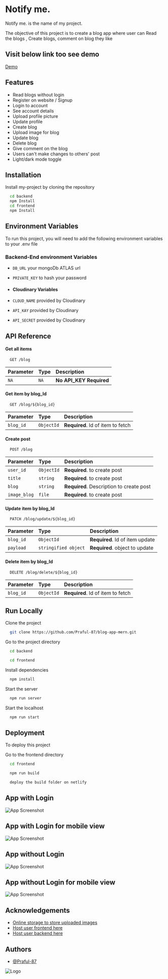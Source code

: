 
# Notify me.
Notify me. is the name of my project.

The objective of this project is to create a blog app where user can Read the blogs , Create blogs, comment on blog they like
## Visit below link too see demo

[Demo](https://github.com/Praful-87)


## Features

- Read blogs without login
- Register on website / Signup
- Login to account
- See account details
- Upload profile picture
- Update profile
- Create blog
- Upload image for blog
- Update blog
- Delete blog
- Give comment on the blog
- Users can't make changes to others' post
- Light/dark mode toggle


## Installation

Install my-project by cloning the repository

```bash
  cd backend
  npm Install
  cd frontend
  npm Install
```
    
## Environment Variables

To run this project, you will need to add the following environment variables to your .env file
### Backend-End environment Variables

- `DB_URL`   your mongoDb ATLAS url

- `PRIVATE_KEY` to hash your password

- #### Cloudinary Variables

- `CLOUD_NAME` provided by Cloudinary

- `API_KAY` provided by Cloudinary

- `API_SECRET` provided by Cloudinary


## API Reference

#### Get all items

```http
  GET /blog
```

| Parameter | Type     | Description                |
| :-------- | :------- | :------------------------- |
| `NA` | `NA` | **No API_KEY Required** |

#### Get item by blog_Id
```http
  GET /blog/${blog_id}
```
| Parameter | Type     | Description                       |
| :-------- | :------- | :-------------------------------- |
| `blog_id`      | `ObjectId` | **Required**. Id of item to fetch |

#### Create post 

```http
  POST /blog
```

| Parameter | Type     | Description                       |
| :-------- | :------- | :-------------------------------- |
| `user_id`      | `ObjectId` | **Required**. to create post|
| `title`      | `string` | **Required**. to create post |
| `blog`      | `string` | **Required**. Description to create post |
| `image_blog`      | `file` | **Required**. to create post |

#### Update item by blog_Id

```http
  PATCH /blog/update/${blog_id}
```

| Parameter | Type     | Description                       |
| :-------- | :------- | :-------------------------------- |
| `blog_id`      | `ObjectId` | **Required**. Id of item update|
| `payload`      | `stringified object` | **Required**. object to update|

#### Delete item by blog_Id
```http
  DELETE /blog/delete/${blog_id}
```
| Parameter | Type     | Description                       |
| :-------- | :------- | :-------------------------------- |
| `blog_id`      | `ObjectId` | **Required**. Id of item to fetch |

## Run Locally

Clone the project

```bash
  git clone https://github.com/Praful-87/blog-app-mern.git
```

Go to the project directory

```bash
  cd backend
```
```bash
  cd frontend
```

Install dependencies

```bash
  npm install
```

Start the server

```bash
  npm run server
```
Start the localhost

```bash
  npm run start
```


## Deployment

To deploy this project

Go to the frontend directory

```bash
  cd frontend
```

```bash
  npm run build
```


```bash
  deploy the build folder on netlify
```


## App with Login

![App Screenshot](https://res.cloudinary.com/doaedvl5s/image/upload/v1680586453/Screenshot_185_pgk68a.png)
## App with Login for mobile view

![App Screenshot](https://res.cloudinary.com/doaedvl5s/image/upload/v1680586923/Screenshot_188_mamoq9.png)

## App without Login

![App Screenshot](https://res.cloudinary.com/doaedvl5s/image/upload/v1680586453/Screenshot_186_y9fjed.png)

## App without Login for mobile view

![App Screenshot](https://res.cloudinary.com/doaedvl5s/image/upload/v1680586684/Screenshot_187_gtb2sc.png)



## Acknowledgements

 - [Online storage to store uploaded images](https://cloudinary.com/)
 - [Host user frontend here](https://www.netlify.com/)
 - [Host user backend here](https://www.cyclic.sh/)


## Authors

- [@Praful-87](https://github.com/Praful-87)


![Logo](https://res.cloudinary.com/doaedvl5s/image/upload/v1680167039/lyredncxehdefxt5jx29.png)

